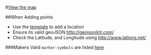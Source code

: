 #[View the map](https://github.com/madetech/remote-from/blob/master/map.json)

##When Adding points

* Use the [template](https://github.com/madetech/remote-from/blob/master/template-location.json) to add a location
* Ensure its valid geoJSON http://geojsonlint.com/
* Check the Latitude, and Longitude using http://www.latlong.net/

###Makers
Valid `marker-symbols` are listed [here](https://www.mapbox.com/maki/)
